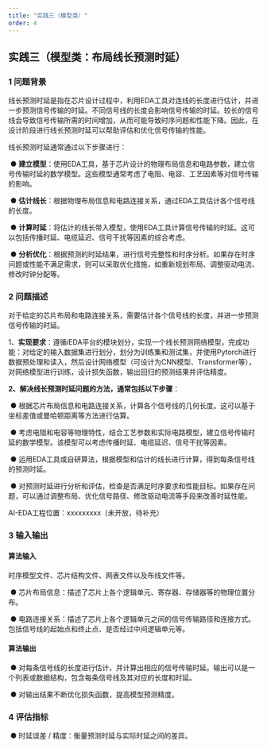 ```yaml
---
title: "实践三（模型类）"
order: 4
---
```


## **实践三（模型类：布局线长预测时延）**

### **1 问题背景**

线长预测时延是指在芯片设计过程中，利用EDA工具对连线的长度进行估计，并进一步预测信号传输的时延。不同信号线的长度会影响信号传输的时延。较长的信号线会导致信号传输所需的时间增加，从而可能导致时序问题和性能下降。因此，在设计阶段进行线长预测时延可以帮助评估和优化信号传输的性能。

线长预测时延通常通过以下步骤进行：

​                ● **建立模型**：使用EDA工具，基于芯片设计的物理布局信息和电路参数，建立信号传输时延的数学模型。这些模型通常考虑了电阻、电容、工艺因素等对信号传输的影响。

​                ● **估计线长**：根据物理布局信息和电路连接关系，通过EDA工具估计各个信号线的长度。

​                ● **计算时延**：将估计的线长带入模型，使用EDA工具计算信号传输的时延。这可以包括传播时延、电缆延迟、信号干扰等因素的综合考虑。

​                ● **分析优化**：根据预测的时延结果，进行信号完整性和时序分析。如果存在时序问题或性能不满足需求，则可以采取优化措施，如重新规划布局、调整驱动电流、修改时钟分配等。

### **2 问题描述**

对于给定的芯片布局和电路连接关系，需要估计各个信号线的长度，并进一步预测信号传输的时延。

1、**实现要求**：遵循iEDA平台的模块划分，实现一个线长预测网络模型，完成功能：对给定的输入数据集进行划分，划分为训练集和测试集，并使用Pytorch进行数据预处理和读入，然后设计网络模型（可设计为CNN模型、Transformer等），对网络模型进行训练，设计损失函数，输出回归的预测结果并评估精度。

**2、解决线长预测时延问题的方法，通常包括以下步骤**：

​                ● 根据芯片布局信息和电路连接关系，计算各个信号线的几何长度。这可以基于坐标差值或曼哈顿距离等方法进行估算。

​                ● 考虑电阻和电容等物理特性，结合工艺参数和实际电路模型，建立信号传输时延的数学模型。该模型可以考虑传播时延、电缆延迟、信号干扰等因素。

​                ● 运用EDA工具或自研算法，根据模型和估计的线长进行计算，得到每条信号线的预测时延。

​                ● 对预测时延进行分析和评估，检查是否满足时序要求和性能目标。如果存在问题，可以通过调整布局、优化信号路径、修改驱动电流等手段来改善时延性能。

AI-EDA工程位置：xxxxxxxxx（未开放，待补充）



### **3 输入输出**

#### **算法输入**

时序模型文件、芯片结构文件、网表文件以及布线文件等。

​                ● 芯片布局信息：描述了芯片上各个逻辑单元、寄存器、存储器等的物理位置分布。

​                ● 电路连接关系：描述了芯片上各个逻辑单元之间的信号传输路径和连接方式。包括信号线的起始点和终止点、是否经过中间逻辑单元等。



#### **算法输出**

​                ● 对每条信号线的长度进行估计，并计算出相应的信号传输时延。输出可以是一个列表或数据结构，包含每条信号线及其对应的长度和时延。

​                ● 对输出结果不断优化损失函数，提高模型预测精度。

### **4 评估指标**

​                ● 时延误差 / 精度：衡量预测时延与实际时延之间的差异。